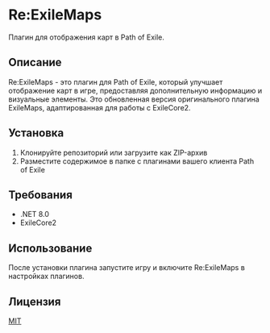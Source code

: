 # Re:ExileMaps

Плагин для отображения карт в Path of Exile.

## Описание

Re:ExileMaps - это плагин для Path of Exile, который улучшает отображение карт в игре, предоставляя дополнительную информацию и визуальные элементы. Это обновленная версия оригинального плагина ExileMaps, адаптированная для работы с ExileCore2.

## Установка

1. Клонируйте репозиторий или загрузите как ZIP-архив
2. Разместите содержимое в папке с плагинами вашего клиента Path of Exile

## Требования

- .NET 8.0
- ExileCore2

## Использование

После установки плагина запустите игру и включите Re:ExileMaps в настройках плагинов.

## Лицензия

[MIT](LICENSE) 